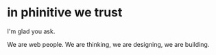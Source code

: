 in phinitive we trust
=========

I'm glad you ask. 

We are web people. We are thinking, we are designing, we are building.